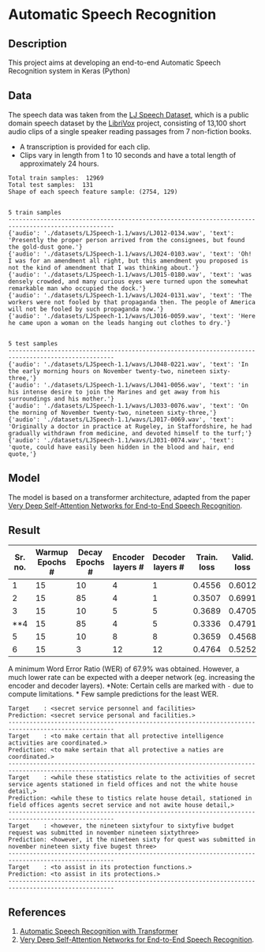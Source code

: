 # Automatic Speech Recognition

## Description

This project aims at developing an end-to-end Automatic Speech Recognition system in Keras (Python)

## Data

The speech data was taken from the [LJ Speech Dataset](https://keithito.com/LJ-Speech-Dataset/), which is a public domain speech dataset by the [LibriVox](https://librivox.org/) project, consisting of 13,100 short audio clips of a single speaker reading passages from 7 non-fiction books.
* A transcription is provided for each clip.
* Clips vary in length from 1 to 10 seconds and have a total length of approximately 24 hours.

```
Total train samples:  12969
Total test samples:  131
Shape of each speech feature sample: (2754, 129)


5 train samples
----------------------------------------------------------------------------------------------------
{'audio': './datasets/LJSpeech-1.1/wavs/LJ012-0134.wav', 'text': 'Presently the proper person arrived from the consignees, but found the gold-dust gone.'}
{'audio': './datasets/LJSpeech-1.1/wavs/LJ024-0103.wav', 'text': 'Oh! I was for an amendment all right, but this amendment you proposed is not the kind of amendment that I was thinking about.'}
{'audio': './datasets/LJSpeech-1.1/wavs/LJ015-0180.wav', 'text': 'was densely crowded, and many curious eyes were turned upon the somewhat remarkable man who occupied the dock.'}
{'audio': './datasets/LJSpeech-1.1/wavs/LJ024-0131.wav', 'text': 'The workers were not fooled by that propaganda then. The people of America will not be fooled by such propaganda now.'}
{'audio': './datasets/LJSpeech-1.1/wavs/LJ016-0059.wav', 'text': 'Here he came upon a woman on the leads hanging out clothes to dry.'}


5 test samples
----------------------------------------------------------------------------------------------------
{'audio': './datasets/LJSpeech-1.1/wavs/LJ048-0221.wav', 'text': 'In the early morning hours on November twenty-two, nineteen sixty-three,'}
{'audio': './datasets/LJSpeech-1.1/wavs/LJ041-0056.wav', 'text': 'in his intense desire to join the Marines and get away from his surroundings and his mother.'}
{'audio': './datasets/LJSpeech-1.1/wavs/LJ033-0076.wav', 'text': 'On the morning of November twenty-two, nineteen sixty-three,'}
{'audio': './datasets/LJSpeech-1.1/wavs/LJ017-0069.wav', 'text': 'Originally a doctor in practice at Rugeley, in Staffordshire, he had gradually withdrawn from medicine, and devoted himself to the turf;'}
{'audio': './datasets/LJSpeech-1.1/wavs/LJ031-0074.wav', 'text': 'quote, could have easily been hidden in the blood and hair, end quote,'}
```

## Model

The model is based on a transformer architecture, adapted from the paper [Very Deep Self-Attention Networks for End-to-End Speech Recognition](https://arxiv.org/abs/1904.13377).


## Result

| Sr. no. | Warmup Epochs # | Decay Epochs # | Encoder layers # | Decoder layers # | Train. loss | Valid. loss | Params #  | WER (%) |
| ------- | --------------- | -------------- | ---------------- | ---------------- | ----------- | ----------- | --------- | ------- |
| 1       | 15              | 10             | 4                | 1                | 0.4556      | 0.6012      | 3,953,836 | 90.5    |
| 2       | 15              | 85             | 4                | 1                | 0.3507      | 0.6991      | 3,953,836 | 88.7    |
| 3       | 15              | 10             | 5                | 5                | 0.3689      | 0.4705      | 7,655,036 | 69.8    |
| **4     | 15              | 85             | 4                | 5                | 0.3336      | 0.4791      | 7,172,236 | 67.9**  |
| 5       | 15              | 10             | 8                | 8                | 0.3659      | 0.4568      | -         | -       |
| 6       | 15              | 3              | 12               | 12               | 0.4764      | 0.5252      | -         | -       |

A minimum Word Error Ratio (WER) of 67.9% was obtained. However, a much lower rate can be expected with a deeper network (eg. increasing the encoder and decoder layers).
*Note: Certain cells are marked with `-` due to compute limitations. *
Few sample predictions for the least WER.
```
Target    : <secret service personnel and facilities>
Prediction: <secret service personal and facilities.>
----------------------------------------------------------------------------------------------------
Target    : <to make certain that all protective intelligence activities are coordinated.>
Prediction: <to make sertain that all protective a naties are coordinated.>
----------------------------------------------------------------------------------------------------
Target    : <while these statistics relate to the activities of secret service agents stationed in field offices and not the white house detail,>
Prediction: <while these to tistics relate house detail, stationed in field offices agents secret service and not awite house detail,>
----------------------------------------------------------------------------------------------------
Target    : <however, the nineteen sixtyfour to sixtyfive budget request was submitted in november nineteen sixtythree>
Prediction: <however, it the nineteen sixty for quest was submitted in november nineteen sixty five bugest three>
----------------------------------------------------------------------------------------------------
Target    : <to assist in its protection functions.>
Prediction: <to assist in its protections.>
----------------------------------------------------------------------------------------------------
```

## References

1. [Automatic Speech Recognition with Transformer](https://keras.io/examples/audio/transformer_asr/)
2. [Very Deep Self-Attention Networks for End-to-End Speech Recognition](https://arxiv.org/abs/1904.13377).

